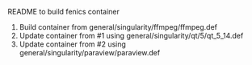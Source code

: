 README to build fenics container
1) Build container from general/singularity/ffmpeg/ffmpeg.def
2) Update container from #1 using general/singularity/qt/5/qt_5_14.def
3) Update container from #2 using general/singularity/paraview/paraview.def
